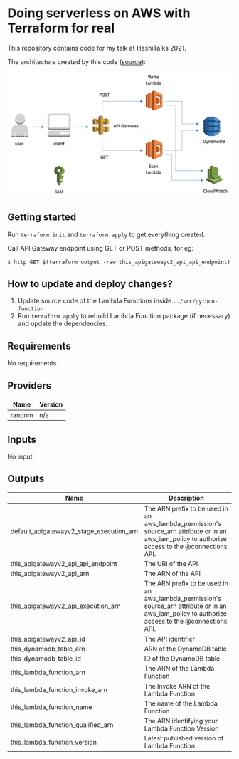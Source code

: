 # Doing serverless on AWS with Terraform for real

This repository contains code for my talk at HashiTalks 2021.

The architecture created by this code ([source](https://ordina-jworks.github.io/cloud/2019/01/14/Infrastructure-as-code-with-terraform-and-aws-serverless.html)): 

![AWS-Serverless-Architecture](https://raw.githubusercontent.com/antonbabenko/serverless.tf-playground/master/hashitalks2021/AWS-Serverless-Architecture.png)


## Getting started

Run `terraform init` and `terraform apply` to get everything created.

Call API Gateway endpoint using GET or POST methods, for eg:

```
$ http GET $(terraform output -raw this_apigatewayv2_api_api_endpoint)
```

 
## How to update and deploy changes?

1. Update source code of the Lambda Functions inside `../src/python-function`
2. Run `terraform apply` to rebuild Lambda Function package (if necessary) and update the dependencies.


<!-- BEGINNING OF PRE-COMMIT-TERRAFORM DOCS HOOK -->
## Requirements

No requirements.

## Providers

| Name | Version |
|------|---------|
| random | n/a |

## Inputs

No input.

## Outputs

| Name | Description |
|------|-------------|
| default\_apigatewayv2\_stage\_execution\_arn | The ARN prefix to be used in an aws\_lambda\_permission's source\_arn attribute or in an aws\_iam\_policy to authorize access to the @connections API. |
| this\_apigatewayv2\_api\_api\_endpoint | The URI of the API |
| this\_apigatewayv2\_api\_arn | The ARN of the API |
| this\_apigatewayv2\_api\_execution\_arn | The ARN prefix to be used in an aws\_lambda\_permission's source\_arn attribute or in an aws\_iam\_policy to authorize access to the @connections API. |
| this\_apigatewayv2\_api\_id | The API identifier |
| this\_dynamodb\_table\_arn | ARN of the DynamoDB table |
| this\_dynamodb\_table\_id | ID of the DynamoDB table |
| this\_lambda\_function\_arn | The ARN of the Lambda Function |
| this\_lambda\_function\_invoke\_arn | The Invoke ARN of the Lambda Function |
| this\_lambda\_function\_name | The name of the Lambda Function |
| this\_lambda\_function\_qualified\_arn | The ARN identifying your Lambda Function Version |
| this\_lambda\_function\_version | Latest published version of Lambda Function |

<!-- END OF PRE-COMMIT-TERRAFORM DOCS HOOK -->

